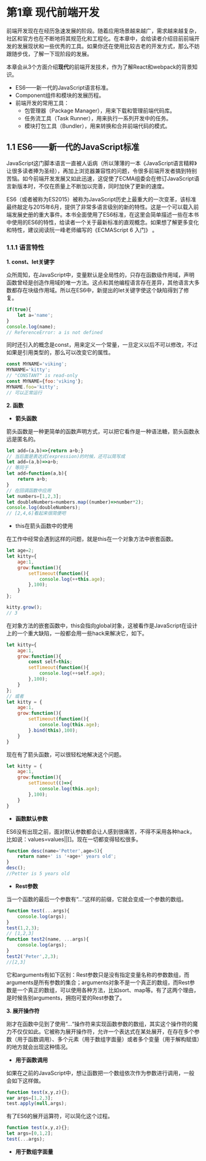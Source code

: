 # 第1章 现代前端开发

前端开发现在在经历急速发展的阶段。随着应用场景越来越广，需求越来越复杂，社区和官方也在不断地将其规范化和工程化。在本章中，会给读者介绍目前前端开发的发展现状和一些优秀的工具。如果你还在使用比较古老的开发方式，那么不妨跟随步伐，了解一下现阶段的发展。

本章会从3个方面介绍**现代**的前端开发技术，作为了解React和webpack的背景知识。

* ES6——新一代的JavaScript语言标准。
* Component组件和模块的发展历程。
* 前端开发的常用工具：
  * 包管理器（Package Manager），用来下载和管理前端代码库。
  * 任务流工具（Task Runner），用来执行一系列开发中的任务。
  * 模块打包工具（Bundler），用来转换和合并前端代码的模式。

## 1.1 ES6——新一代的JavaScript标准

JavaScript这门脚本语言一直被人诟病（所以薄薄的一本《JavaScript语言精粹》让很多读者捧为圣经），再加上浏览器兼容性的问题，令很多前端开发者搞到特别苦恼。如今前端开发发展又如此迅速，这促使了ECMA组委会在修订JavaScript语言新版本时，不仅在质量上不断加以完善，同时加快了更新的速度。

ES6（或者被称为ES2015）被称为JavaScript历史上最重大的一次变革，该标准最终敲定与2015年6月，提供了非常多语言级别的新的特性。这是一个可以载入前端发展史册的重大事件。本书全面使用了ES6标准，在这里会简单描述一些在本书中使用的ES6的特性，给读者一个关于最新标准的直观概念。如果想了解更多变化和特性，建议阅读阮一峰老师编写的《ECMAScript 6 入门》 。

### 1.1.1 语言特性

**1. const、let关键字**

众所周知，在JavaScript中，变量默认是全局性的，只存在函数级作用域，声明函数曾经是创造作用域的唯一方法。这点和其他编程语言存在差异，其他语言大多数都存在块级作用域。所以在ES6中，新提出的let关键字使这个缺陷得到了修复。

```javascript
if(true){
    let a='name';
}
console.log(name);
// ReferenceError: a is not defined
```

同时还引入的概念是const，用来定义一个常量，一旦定义以后不可以修改，不过如果是引用类型的，那么可以改变它的属性。

```javascript
const MYNAME='viking';
MYNANME='kitty';
// "CONSTANT" is read-only
const MYNAME={foo:'viking'};
MYNAME.foo='kitty';
// 可以正常运行
```

**2. 函数**

* **箭头函数**

箭头函数是一种更简单的函数声明方式，可以把它看作是一种语法糖，箭头函数永远是匿名的。

```javascript
let add=(a,b)=>{return a+b;}
// 当后面是表达式(expression)的时候，还可以简写成
let add=(a,b)=>a+b;
// 等同于
let add=function(a,b){
    return a+b;
}
// 在回调函数中应用
let numbers=[1,2,3];
let doubleNumbers=numbers.map((number)=>number*2);
console.log(doubleNumbers);
// [2,4,6]看起来很简便吧
```

* this在箭头函数中的使用

在工作中经常会遇到这样的问题，就是this在一个对象方法中嵌套函数。

```javascript
let age=2;
let kitty={
    age:1,
    grow:function(){
        setTimeout(function(){
            console.log(++this.age);
        },100);
    }
};

kitty.grow();
// 3
```

在对象方法的嵌套函数中，this会指向global对象，这被看作是JavaScript在设计上的一个重大缺陷，一般都会用一些hack来解决它，如下。

```javascript
let kitty={
    age:1,
    grow:function(){
        const self=this;
        setTimeout(function(){
            console.log(++self.age);
        },100);
    }
};
// 或者
let kitty = {
    age:1,
    grow:function(){
        setTimeout(function(){
            console.log(this.age);
        }.bind(this),100);
    }
}
```

现在有了箭头函数，可以很轻松地解决这个问题。

```javascript
let kitty = {
	age:1,
    grow:function(){
        setTimeout(()=>{
            console.log(this.age);
        },100);
    }
}
```

* **函数默认参数**

ES6没有出现之前，面对默认参数都会让人感到很痛苦，不得不采用各种hack，比如说：values=values||[]。现在一切都变得轻松很多。

```javascript
function desc(name='Petter',age=5){
    return name+' is '+age+' years old';
}
desc();
//Petter is 5 years old
```

* **Rest参数**

当一个函数的最后一个参数有“…”这样的前缀，它就会变成一个参数的数组。

```javascript
function test(...args){
    console.log(args);
}
test(1,2,3);
// [1,2,3]
function test2(name, ...args){
    console.log(args);
}
test2('Peter',2,3);
//[2,3]
```

它和arguments有如下区别：Rest参数只是没有指定变量名称的参数数组，而arguments是所有参数的集合；arguments对象不是一个真正的数组，而Rest参数是一个真正的数组，可以使用各种方法，比如sort、map等。有了这两个理由，是时候告别arguments，拥抱可爱的Rest参数了。

**3. 展开操作符**

刚才在函数中见到了使用“…“操作符来实现函数参数的数组，其实这个操作符的魔力不仅仅如此。它被称为展开操作符，允许一个表达式在某处展开，在存在多个参数（用于函数调用）、多个元素（用于数组字面量）或者多个变量（用于解构赋值）的地方就会出现这种情况。

* **用于函数调用**

如果在之前的JavaScript中，想让函数把一个数组依次作为参数进行调用，一般会如下这样做。

```js
function test(x,y,z){};
var args=[1,2,3];
test.apply(null,args);
```

有了ES6的展开运算符，可以简化这个过程。

```js
function test(x,y,z){};
let args=[0,1,2];
test(...args);
```

* **用于数组字面量**



